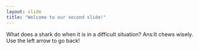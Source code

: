 ```yaml
---
layout: slide
title: "Welcome to our second slide!"
---
```

What does a shark do when it is in a difficult situation? Ans:It chews wisely.
Use the left arrow to go back!

